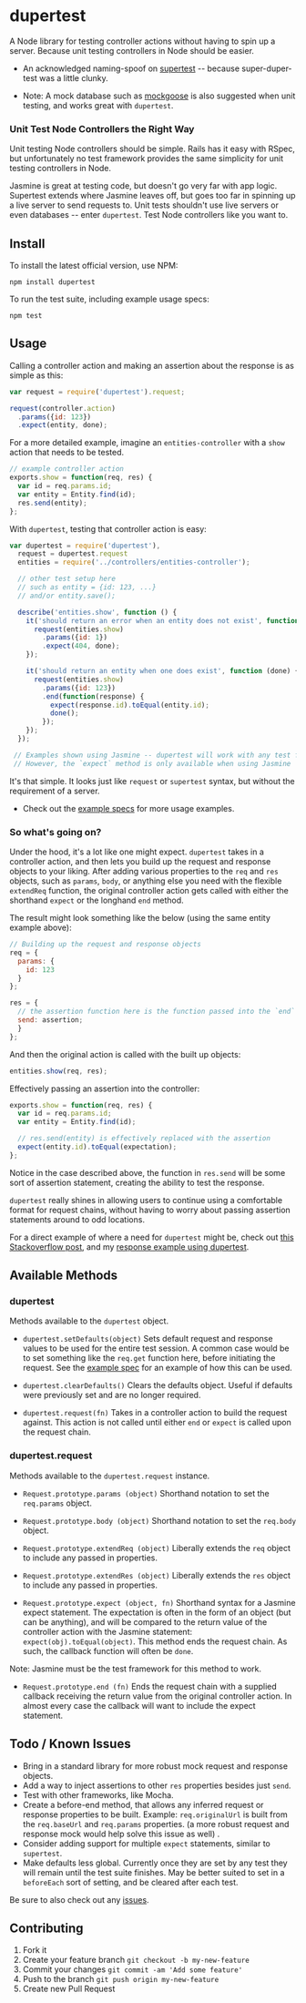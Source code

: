 # dupertest

A Node library for testing controller actions without having to spin up a server. Because unit testing controllers in Node should be easier.

* An acknowledged naming-spoof on [supertest](https://github.com/visionmedia/supertest) -- because super-duper-test was a little clunky.

* Note: A mock database such as [mockgoose](https://github.com/mccormicka/Mockgoose/) is also suggested when unit testing, and works great with ```dupertest```.

### Unit Test Node Controllers the Right Way

Unit testing Node controllers should be simple. Rails has it easy with RSpec, but unfortunately no test framework provides the same simplicity for unit testing controllers in Node.

Jasmine is great at testing code, but doesn't go very far with app logic. Supertest extends where Jasmine leaves off, but goes too far in spinning up a live server to send requests to. Unit tests shouldn't use live servers or even databases -- enter ```dupertest```. Test Node controllers like you want to.

## Install

To install the latest official version, use NPM:

```
npm install dupertest
```

To run the test suite, including example usage specs:

```
npm test
```

## Usage

Calling a controller action and making an assertion about the response is as simple as this:

```javascript
var request = require('dupertest').request;

request(controller.action)
  .params({id: 123})
  .expect(entity, done);
```

For a more detailed example, imagine an ```entities-controller``` with a ```show``` action that needs to be tested.

```javascript
// example controller action
exports.show = function(req, res) {
  var id = req.params.id;
  var entity = Entity.find(id);
  res.send(entity);
};
```

With ```dupertest```, testing that controller action is easy:

```javascript
var dupertest = require('dupertest'),
  request = dupertest.request
  entities = require('../controllers/entities-controller');

  // other test setup here
  // such as entity = {id: 123, ...}
  // and/or entity.save();

  describe('entities.show', function () {
    it('should return an error when an entity does not exist', function (done) {
      request(entities.show)
        .params({id: 1})
        .expect(404, done);
    });

    it('should return an entity when one does exist', function (done) {
      request(entities.show)
        .params({id: 123})
        .end(function(response) {
          expect(response.id).toEqual(entity.id);
          done();
        });
    });
  });

 // Examples shown using Jasmine -- dupertest will work with any test framework.
 // However, the `expect` method is only available when using Jasmine
```

It's that simple. It looks just like ```request``` or ```supertest``` syntax, but without the requirement of a server.

* Check out the [example specs](https://github.com/TGOlson/dupertest/blob/master/examples/entitiesControllerSpec.js) for more usage examples.

### So what's going on?

Under the hood, it's a lot like one might expect. ```dupertest``` takes in a controller action, and then lets you build up the request and response objects to your liking. After adding various properties to the ```req``` and ```res``` objects, such as ```params```, ```body```, or anything else you need with the flexible ```extendReq``` function, the original controller action gets called with either the shorthand ```expect``` or the longhand ```end``` method.

The result might look something like the below (using the same entity example above):

```javascript
// Building up the request and response objects
req = {
  params: {
    id: 123
  }
};

res = {
  // the assertion function here is the function passed into the `end` method
  send: assertion;
  }
};
```

And then the original action is called with the built up objects:

```javascript
entities.show(req, res);
```

Effectively passing an assertion into the controller:

```javascript
exports.show = function(req, res) {
  var id = req.params.id;
  var entity = Entity.find(id);

  // res.send(entity) is effectively replaced with the assertion
  expect(entity.id).toEqual(expectation);
};
```

Notice in the case described above, the function in ```res.send``` will be some sort of assertion statement, creating the ability to test the response.

```dupertest``` really shines in allowing users to continue using a comfortable format for request chains, without having to worry about passing assertion statements around to odd locations.

For a direct example of where a need for ```dupertest``` might be, check out [this Stackoverflow post](http://stackoverflow.com/questions/14487809/how-to-mock-request-and-response-in-nodejs-to-test-middleware-controllers), and my [response example using dupertest](http://stackoverflow.com/a/24227342/3126392).

## Available Methods

### dupertest

Methods available to the ```dupertest``` object.

* ```dupertest.setDefaults(object)``` Sets default request and response values to be used for the entire test session. A common case would be to set something like the ```req.get``` function here, before initiating the request. See the [example spec](https://github.com/TGOlson/dupertest/blob/master/examples/entitiesControllerSpec.js#L86) for an example of how this can be used.

* ```dupertest.clearDefaults()``` Clears the defaults object. Useful if defaults were previously set and are no longer required.

* ```dupertest.request(fn)``` Takes in a controller action to build the request against. This action is not called until either ```end``` or ```expect``` is called upon the request chain.

### dupertest.request

Methods available to the ```dupertest.request``` instance.

* ```Request.prototype.params (object)``` Shorthand notation to set the ```req.params``` object.

* ```Request.prototype.body (object)``` Shorthand notation to set the ```req.body``` object.

* ```Request.prototype.extendReq (object)``` Liberally extends the ```req``` object to include any passed in properties.

* ```Request.prototype.extendRes (object)``` Liberally extends the ```res``` object to include any passed in properties.

* ```Request.prototype.expect (object, fn)``` Shorthand syntax for a Jasmine expect statement. The expectation is often in the form of an object (but can be anything), and will be compared to the return value of the controller action with the Jasmine statement: ```expect(obj).toEqual(object)```. This method ends the request chain. As such, the callback function will often be ```done```.

Note: Jasmine must be the test framework for this method to work.

* ```Request.prototype.end (fn)``` Ends the request chain with a supplied callback receiving the return value from the original controller action. In almost every case the callback will want to include the expect statement.

## Todo / Known Issues

* Bring in a standard library for more robust mock request and response objects.
* Add a way to inject assertions to other ```res``` properties besides just ```send```.
* Test with other frameworks, like Mocha.
* Create a before-end method, that allows any inferred request or response properties to be built. Example: ```req.originalUrl``` is built from the ```req.baseUrl``` and ```req.params``` properties. (a more robust request and response mock would help solve this issue as well)
.
* Consider adding support for multiple ```expect``` statements, similar to ```supertest```.
* Make defaults less global. Currently once they are set by any test they will remain until the test suite finishes. May be better suited to set in a ```beforeEach``` sort of setting, and be cleared after each test.

Be sure to also check out any [issues](https://github.com/TGOlson/dupertest/issues).

## Contributing

1. Fork it
2. Create your feature branch `git checkout -b my-new-feature`
3. Commit your changes `git commit -am 'Add some feature'`
4. Push to the branch `git push origin my-new-feature`
5. Create new Pull Request

